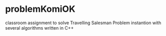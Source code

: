 # problemKomiOK
classroom assignment to solve Travelling Salesman Problem instantion with several algorithms written in C++
